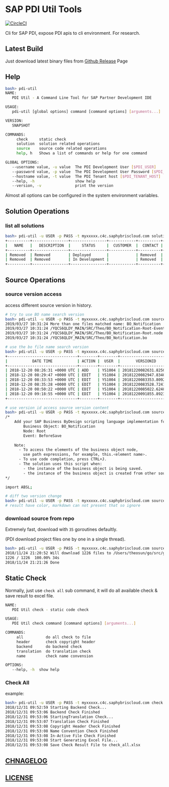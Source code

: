 # SAP PDI Util Tools

[![CircleCI](https://circleci.com/gh/Soontao/pdi-util.svg?style=shield)](https://circleci.com/gh/Soontao/pdi-util)

Cli for SAP PDI, expose PDI apis to cli environment. For research.

## Latest Build

Just download latest binary files from [Github Release](https://github.com/Soontao/pdi-util/releases) Page

## Help

```bash
bash> pdi-util
NAME:
   PDI Util - A Command Line Tool for SAP Partner Development IDE

USAGE:
   pdi-util [global options] command [command options] [arguments...]

VERSION:
   SNAPSHOT

COMMANDS:
     check     static check
     solution  solution related operations
     source    source code related operations
     help, h   Shows a list of commands or help for one command

GLOBAL OPTIONS:
   --username value, -u value  The PDI Development User [$PDI_USER]
   --password value, -p value  The PDI Development User Password [$PDI_PASSWORD]
   --hostname value, -t value  The PDI Tenant host [$PDI_TENANT_HOST]
   --help, -h                  show help
   --version, -v               print the version
```

Almost all options can be configured in the system environment variables.

## Solution Operations

### list all solutions

```bash
bash> pdi-util -u USER -p PASS -t myxxxxx.c4c.saphybriscloud.com solution list 
+----------+----------------+----------------+------------+----------+-------+
|   NAME   |   DESCRIPTION  |     STATUS     |  CUSTOMER  |  CONTACT | EMAIL |
+----------+----------------+----------------+------------+----------+-------+
| Removed  | Removed        | Deployed       |            | Removed  |       |
| Removed  | Removed        | In Development |            | Removed  |       |
+----------+----------------+----------------+------------+----------+-------+
```

## Source Operations

### source version access

access different source version in history.

```bash
# try to use BO name search version
bash> pdi-util -u USER -p PASS -t myxxxxx.c4c.saphybriscloud.com source version -s Test_Solution -f BO_Notification
2019/03/27 10:31:24 More than one files matched name: BO_Notification
2019/03/27 10:31:24 /YQCS6QLDY_MAIN/SRC/Theo/BO_Notification-Root-Event-BeforeSave.absl
2019/03/27 10:31:24 /YQCS6QLDY_MAIN/SRC/Theo/BO_Notification-Root.node
2019/03/27 10:31:24 /YQCS6QLDY_MAIN/SRC/Theo/BO_Notification.bo

# use the bo file name search version
bash> pdi-util -u USER -p PASS -t myxxxxx.c4c.saphybriscloud.com source version -s Test_Solution -f BO_Notification-Root-Event-BeforeSave.absl
+-------------------------------+--------+--------+------------------------+
|           DATE TIME           | ACTION |  USER  |       VERSIONID        |
+-------------------------------+--------+--------+------------------------+
| 2018-12-20 08:26:31 +0000 UTC | ADD    | YS1004 | 20181220082631.8250240 |
| 2018-12-20 08:29:47 +0000 UTC | EDIT   | YS1004 | 20181220082947.8340020 |
| 2018-12-20 08:33:53 +0000 UTC | EDIT   | YS1004 | 20181220083353.8092850 |
| 2018-12-20 08:35:28 +0000 UTC | EDIT   | YS1004 | 20181220083528.7241340 |
| 2018-12-20 08:50:22 +0000 UTC | EDIT   | YS1004 | 20181220085022.6248990 |
| 2018-12-20 09:18:55 +0000 UTC | EDIT   | YS1004 | 20181220091855.8923780 |
+-------------------------------+--------+--------+------------------------+

# use version id access source version content
bash> pdi-util -u USER -p PASS -t myxxxxx.c4c.saphybriscloud.com source version -s Test_Solution -f BO_Notification-Root-Event-BeforeSave.absl -v 20181220082631.8250240
/*
	Add your SAP Business ByDesign scripting language implementation for:
		Business Object: BO_Notification
		Node: Root
		Event: BeforeSave 
		
	Note: 
	  - To access the elements of the business object node, 
	    use path expressions, for example, this.<element name>. 
	  - To use code completion, press CTRL+J. 
	  - The solution uses this script when:
		- the instance of the business object is being saved.
		- the instance of the business object is created from other sources like web services, preview screen, and so on.
*/

import ABSL;

# diff two version change
bash> pdi-util -u USER -p PASS -t myxxxxx.c4c.saphybriscloud.com source version -s Test_Solution -f BO_Notification-Root-Event-BeforeSave.absl --from 20181220085022.6248990 --to 20181220091855.8923780
# result have color, markdown can not present that so ignore

```

### download source from repo

Extremely fast, download with `35` goroutines defaultly.

(PDI download project files one by one in a single thread).

```bash
bash> pdi-util -u USER -p PASS -t myxxxxx.c4c.saphybriscloud.com source download -s YQABCDEFG_ 
2018/11/24 21:20:52 Will download 1226 files to /Users/theosun/go/src/github.com/Soontao/pdi-util/output
1226 / 1226  100.00% 34s
2018/11/24 21:21:26 Done
```

## Static Check

Normally, just use `check all` sub command, it will do all available check & save result to excel file.

```bash
NAME:
   PDI Util check - static code check

USAGE:
   PDI Util check command [command options] [arguments...]

COMMANDS:
     all          do all check to file
     header       check copyright header
     backend      do backend check
     translation  do translation check
     name         check name convension

OPTIONS:
   --help, -h  show help
```

### Check All

example:

```bash
bash> pdi-util -u USER -p PASS -t myxxxxx.c4c.saphybriscloud.com check all -s YQABCDEFG_
2018/12/31 09:52:59 Starting Backend Check...
2018/12/31 09:53:06 Backend Check Finished
2018/12/31 09:53:06 StartingTranslation Check...
2018/12/31 09:53:07 Translation Check Finished
2018/12/31 09:53:08 Copyright Header Check Finished
2018/12/31 09:53:08 Name Convention Check Finished
2018/12/31 09:53:08 In-Active File Check Finished
2018/12/31 09:53:08 Start Generating Excel File...
2018/12/31 09:53:08 Save Check Result File to check_all.xlsx
```

## [CHNAGELOG](./CHANGELOG.md)

## [LICENSE](./LICENSE)